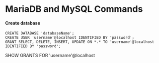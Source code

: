# MariaDB and MySQL Commands

#### Create database
```shell
CREATE DATABASE 'databaseName';
CREATE USER 'username'@localhost IDENTIFIED BY 'password';
GRANT SELECT, DELETE, INSERT, UPDATE ON *.* TO 'username'@localhost IDENTIFIED BY 'password';

```
SHOW GRANTS FOR 'username'@localhost